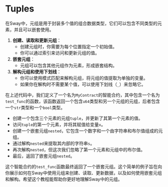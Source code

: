 # Tuples

在Sway中，元组是用于封装多个值的组合数据类型，它们可以包含不同类型的元素，并且可以嵌套使用。

1. **创建、读取和更新元组**：
   - 创建元组时，你需要为每个位置指定一个初始值。
   - 你可以通过索引来访问和更新元组的值。
2. **嵌套元组**：
   - 元组可以包含其他元组作为元素，形成嵌套结构。
3. **解构元组和使用下划线**：
   - 你可以使用模式匹配来解构元组，将元组的值提取为单独的变量。
   - 如果你在解构时不需要某个值，可以使用下划线（`_`）来忽略它。

在上述代码中，我们定义了一个名为`MyContract`的智能合约，其中包含一个名为`test_func`的函数，该函数返回一个包含`u64`类型和另一个元组的元组，后者包含一个`str`类型和一个`bool`类型。
- 创建一个包含三个元素的元组`tuple`，并更新了其第一个元素的值。
- 访问`tuple`的第一个元素，并将其赋值给变量`x`。
- 创建一个嵌套元组`nested`，它包含一个数字和一个由字符串和布尔值组成的元组。
- 通过解构`nested`来提取其内部的字符串`s`。
- 再次解构`nested`，但这次我们忽略了第一个元素和元组中的布尔值。
- 最后，返回了嵌套元组`nested`。

这个智能合约的`test_func`函数最终返回了一个嵌套元组。这个简单的例子旨在向你展示如何在Sway中使用元组来创建、读取、更新数据，以及如何使用嵌套元组和解构。希望这个教程能帮助你更好地理解Sway中的元组。
